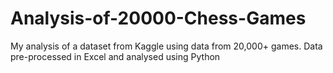 # Analysis-of-20000-Chess-Games
My analysis of a dataset from Kaggle using data from 20,000+ games. Data pre-processed in Excel and analysed using Python
